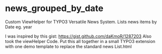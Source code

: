 news_grouped_by_date
====================

Custom ViewHelper for TYPO3 Versatile News System. Lists news items by Date eg. year

I was inspired by this gist: https://gist.github.com/daKmoR/1287203
Also took the viewHelper Code. Put this all together in a small TYPO3 extension
with one demo template to replace the standard news List.html
